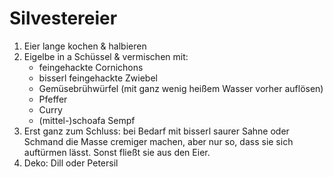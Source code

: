 # Silvestereier

1. Eier lange kochen & halbieren
2. Eigelbe in a Schüssel & vermischen mit:
    - feingehackte Cornichons
    - bisserl feingehackte Zwiebel
    - Gemüsebrühwürfel (mit ganz wenig heißem Wasser vorher auflösen)
    - Pfeffer
    - Curry
    - (mittel-)schoafa Sempf
3. Erst ganz zum Schluss: bei Bedarf mit bisserl saurer Sahne oder Schmand die Masse cremiger machen, aber nur so, dass sie sich auftürmen lässt. Sonst fließt sie aus den Eier. 
4. Deko: Dill oder Petersil